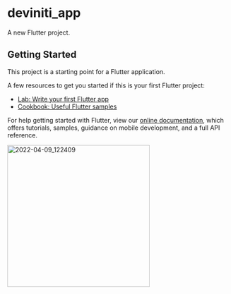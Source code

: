 # deviniti_app

A new Flutter project.

## Getting Started

This project is a starting point for a Flutter application.

A few resources to get you started if this is your first Flutter project:

- [Lab: Write your first Flutter app](https://flutter.dev/docs/get-started/codelab)
- [Cookbook: Useful Flutter samples](https://flutter.dev/docs/cookbook)

For help getting started with Flutter, view our
[online documentation](https://flutter.dev/docs), which offers tutorials,
samples, guidance on mobile development, and a full API reference.


<img width="322" alt="2022-04-09_122409" src="https://user-images.githubusercontent.com/3342811/163236754-7bd0a84b-1cb3-4bcd-86f9-89a2426fd05a.png">


